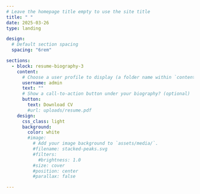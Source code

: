 ```yaml
---
# Leave the homepage title empty to use the site title
title: " "
date: 2025-03-26
type: landing

design:
  # Default section spacing
  spacing: "6rem"

sections:
  - block: resume-biography-3
    content:
      # Choose a user profile to display (a folder name within `content/authors/`)
      username: admin
      text: ""
      # Show a call-to-action button under your biography? (optional)
      button:
        text: Download CV
        #url: uploads/resume.pdf
    design:
      css_class: light
      background:
        color: white
        #image:
          # Add your image background to `assets/media/`.
          #filename: stacked-peaks.svg
          #filters:
            #brightness: 1.0
          #size: cover
          #position: center
          #parallax: false

---
```


